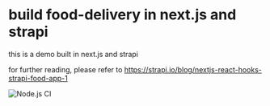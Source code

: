 # build food-delivery in next.js and strapi

this is a demo built in next.js and strapi

for further reading, please refer to <https://strapi.io/blog/nextjs-react-hooks-strapi-food-app-1>

![Node.js CI](https://github.com/hdouhua/next-strapi-food-delivery/workflows/Node.js%20CI/badge.svg)
